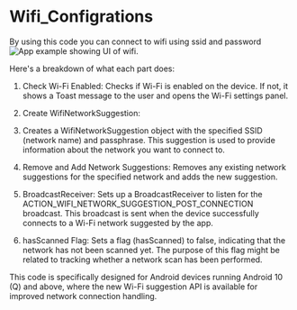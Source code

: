 # Wifi_Configrations
 By using this code you can connect to wifi using ssid and password
 ![App example showing UI of wifi.](screenshot1.png)

Here's a breakdown of what each part does:

1. Check Wi-Fi Enabled:
Checks if Wi-Fi is enabled on the device. If not, it shows a Toast message to the user and opens the Wi-Fi settings panel.

2. Create WifiNetworkSuggestion:
3. Creates a WifiNetworkSuggestion object with the specified SSID (network name) and passphrase.
   This suggestion is used to provide information about the network you want to connect to.
4. Remove and Add Network Suggestions: 
    Removes any existing network suggestions for the specified network and adds the new suggestion.
5. BroadcastReceiver:
   Sets up a BroadcastReceiver to listen for the ACTION_WIFI_NETWORK_SUGGESTION_POST_CONNECTION broadcast. 
   This broadcast is sent when the device successfully connects to a Wi-Fi network suggested by the app.

6. hasScanned Flag:
   Sets a flag (hasScanned) to false, indicating that the network has not been scanned yet. 
    The purpose of this flag might be related to tracking whether a network scan has been performed.

This code is specifically designed for Android devices running Android 10 (Q) and above, 
where the new Wi-Fi suggestion API is available for improved network connection handling.

